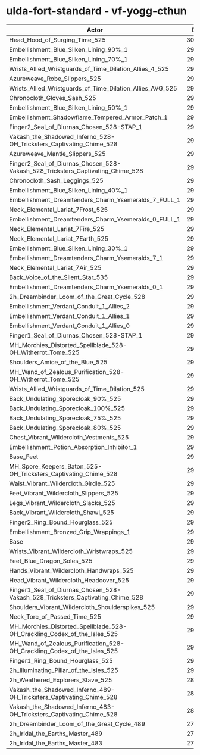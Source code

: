 # ulda-fort-standard - vf-yogg-cthun
| Actor | DPS | Increase |
|---|:---:|:---:|
|Head_Hood_of_Surging_Time_525|304909|4.23%|
|Embellishment_Blue_Silken_Lining_90%_1|298629|2.08%|
|Embellishment_Blue_Silken_Lining_70%_1|297316|1.64%|
|Wrists_Allied_Wristguards_of_Time_Dilation_Allies_4_525|296911|1.50%|
|Azureweave_Robe_Slippers_525|296611|1.39%|
|Wrists_Allied_Wristguards_of_Time_Dilation_Allies_AVG_525|295991|1.18%|
|Chronocloth_Gloves_Sash_525|295926|1.16%|
|Embellishment_Blue_Silken_Lining_50%_1|295893|1.15%|
|Embellishment_Shadowflame_Tempered_Armor_Patch_1|295892|1.15%|
|Finger2_Seal_of_Diurnas_Chosen_528-STAP_1|295885|1.15%|
|Vakash_the_Shadowed_Inferno_528-OH_Tricksters_Captivating_Chime_528|295878|1.14%|
|Azureweave_Mantle_Slippers_525|295742|1.10%|
|Finger2_Seal_of_Diurnas_Chosen_528-Vakash_528_Tricksters_Captivating_Chime_528|295569|1.04%|
|Chronocloth_Sash_Leggings_525|295437|0.99%|
|Embellishment_Blue_Silken_Lining_40%_1|295301|0.95%|
|Embellishment_Dreamtenders_Charm_Ysemeralds_7_FULL_1|295228|0.92%|
|Neck_Elemental_Lariat_7Frost_525|294919|0.82%|
|Embellishment_Dreamtenders_Charm_Ysemeralds_0_FULL_1|294811|0.78%|
|Neck_Elemental_Lariat_7Fire_525|294728|0.75%|
|Neck_Elemental_Lariat_7Earth_525|294598|0.71%|
|Embellishment_Blue_Silken_Lining_30%_1|294557|0.69%|
|Embellishment_Dreamtenders_Charm_Ysemeralds_7_1|294554|0.69%|
|Neck_Elemental_Lariat_7Air_525|294357|0.62%|
|Back_Voice_of_the_Silent_Star_535|294288|0.60%|
|Embellishment_Dreamtenders_Charm_Ysemeralds_0_1|294148|0.55%|
|2h_Dreambinder_Loom_of_the_Great_Cycle_528|293902|0.47%|
|Embellishment_Verdant_Conduit_1_Allies_2|293817|0.44%|
|Embellishment_Verdant_Conduit_1_Allies_1|293768|0.42%|
|Embellishment_Verdant_Conduit_1_Allies_0|293767|0.42%|
|Finger1_Seal_of_Diurnas_Chosen_528-STAP_1|293655|0.38%|
|MH_Morchies_Distorted_Spellblade_528-OH_Witherrot_Tome_525|293592|0.36%|
|Shoulders_Amice_of_the_Blue_525|293589|0.36%|
|MH_Wand_of_Zealous_Purification_528-OH_Witherrot_Tome_525|293334|0.27%|
|Wrists_Allied_Wristguards_of_Time_Dilation_525|293313|0.27%|
|Back_Undulating_Sporecloak_90%_525|293291|0.26%|
|Back_Undulating_Sporecloak_100%_525|293261|0.25%|
|Back_Undulating_Sporecloak_75%_525|293260|0.25%|
|Back_Undulating_Sporecloak_80%_525|293180|0.22%|
|Chest_Vibrant_Wildercloth_Vestments_525|292991|0.16%|
|Embellishment_Potion_Absorption_Inhibitor_1|292878|0.12%|
|Base_Feet|292808|0.09%|
|MH_Spore_Keepers_Baton_525-OH_Tricksters_Captivating_Chime_528|292808|0.09%|
|Waist_Vibrant_Wildercloth_Girdle_525|292762|0.08%|
|Feet_Vibrant_Wildercloth_Slippers_525|292700|0.06%|
|Legs_Vibrant_Wildercloth_Slacks_525|292685|0.05%|
|Back_Vibrant_Wildercloth_Shawl_525|292627|0.03%|
|Finger2_Ring_Bound_Hourglass_525|292613|0.03%|
|Embellishment_Bronzed_Grip_Wrappings_1|292585|0.02%|
|Base|292533|0.00%|
|Wrists_Vibrant_Wildercloth_Wristwraps_525|292519|0.00%|
|Feet_Blue_Dragon_Soles_525|292410|-0.04%|
|Hands_Vibrant_Wildercloth_Handwraps_525|292325|-0.07%|
|Head_Vibrant_Wildercloth_Headcover_525|292297|-0.08%|
|Finger1_Seal_of_Diurnas_Chosen_528-Vakash_528_Tricksters_Captivating_Chime_528|292296|-0.08%|
|Shoulders_Vibrant_Wildercloth_Shoulderspikes_525|292139|-0.13%|
|Neck_Torc_of_Passed_Time_525|292068|-0.16%|
|MH_Morchies_Distorted_Spellblade_528-OH_Crackling_Codex_of_the_Isles_525|291726|-0.28%|
|MH_Wand_of_Zealous_Purification_528-OH_Crackling_Codex_of_the_Isles_525|291685|-0.29%|
|Finger1_Ring_Bound_Hourglass_525|291353|-0.40%|
|2h_Illuminating_Pillar_of_the_Isles_525|290858|-0.57%|
|2h_Weathered_Explorers_Stave_525|289931|-0.89%|
|Vakash_the_Shadowed_Inferno_489-OH_Tricksters_Captivating_Chime_528|284348|-2.80%|
|Vakash_the_Shadowed_Inferno_483-OH_Tricksters_Captivating_Chime_528|282770|-3.34%|
|2h_Dreambinder_Loom_of_the_Great_Cycle_489|276684|-5.42%|
|2h_Iridal_the_Earths_Master_489|275911|-5.68%|
|2h_Iridal_the_Earths_Master_483|273868|-6.38%|
